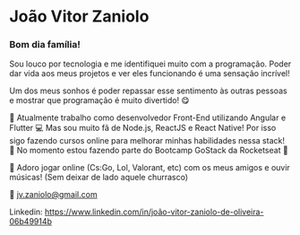 # João Vitor Zaniolo

### Bom dia família!

Sou louco por tecnologia e me identifiquei muito com a programação.
Poder dar vida aos meus projetos e ver eles funcionando é uma sensação incrível!

Um dos meus sonhos é poder repassar esse sentimento às outras pessoas e mostrar que programação é muito divertido! 😋

🏣 Atualmente trabalho como desenvolvedor Front-End utilizando Angular e Flutter
💻 Mas sou muito fã de Node.js, ReactJS e React Native! Por isso sigo fazendo cursos online para melhorar minhas habilidades nessa stack!
🎒 No momento estou fazendo parte do Bootcamp GoStack da Rocketseat 🚀

💬 Adoro jogar online (Cs:Go, Lol, Valorant, etc) com os meus amigos e ouvir músicas! (Sem deixar de lado aquele churrasco) 

:email: jv.zaniolo@gmail.com

Linkedin: https://www.linkedin.com/in/joão-vitor-zaniolo-de-oliveira-06b49914b
